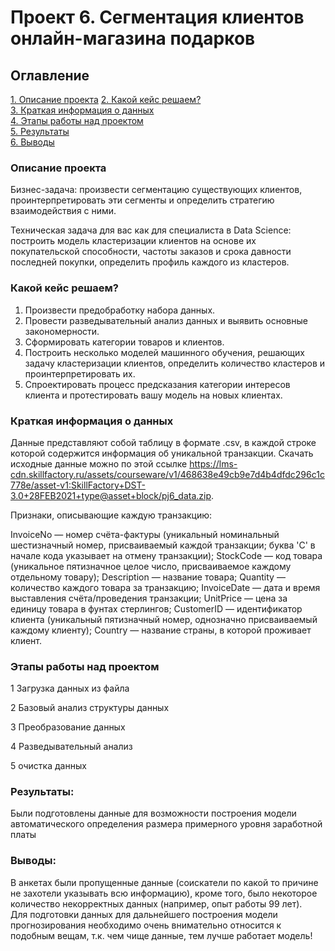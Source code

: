 # Проект 6. Сегментация клиентов онлайн-магазина подарков

## Оглавление  
[1. Описание проекта](https://github.com/manyak76/project6/blob/main/README.md#Описание-проекта) 
[2. Какой кейс решаем?](https://github.com/manyak76/project6/blob/main/README.md#Какой-кейс-решаем)  
[3. Краткая информация о данных](https://github.com/manyak76/project6/blob/main/README.md#Краткая-информация-о-данных)  
[4. Этапы работы над проектом](https://github.com/manyak76/project6/blob/main/README.md#Этапы-работы-над-проектом)  
[5. Результаты](https://github.com/manyak76/project6/blob/main/README.md#Результаты)    
[6. Выводы](https://github.com/manyak76/project6/blob/main/README.md#Выводы) 

### Описание проекта    
Бизнес-задача: произвести сегментацию существующих клиентов, проинтерпретировать эти сегменты и определить стратегию взаимодействия с ними.

Техническая задача для вас как для специалиста в Data Science: построить модель кластеризации клиентов на основе их покупательской способности, частоты заказов и срока давности последней покупки, определить профиль каждого из кластеров.


### Какой кейс решаем?    

1. Произвести предобработку набора данных.
2. Провести разведывательный анализ данных и выявить основные закономерности.
3. Сформировать категории товаров и клиентов.
4. Построить несколько моделей машинного обучения, решающих задачу кластеризации клиентов, определить количество кластеров и проинтерпретировать их.
5. Спроектировать процесс предсказания категории интересов клиента и протестировать вашу модель на новых клиентах.
 


### Краткая информация о данных
Данные представляют собой таблицу в формате .csv, в каждой строке которой содержится информация об уникальной транзакции. Скачать исходные данные можно по этой ссылке https://lms-cdn.skillfactory.ru/assets/courseware/v1/468638e49cb9e7d4b4dfdc296c1c778e/asset-v1:SkillFactory+DST-3.0+28FEB2021+type@asset+block/pj6_data.zip.

Признаки, описывающие каждую транзакцию:

InvoiceNo — номер счёта-фактуры (уникальный номинальный шестизначный номер, присваиваемый каждой транзакции; буква 'C' в начале кода указывает на отмену транзакции);
StockCode — код товара (уникальное пятизначное целое число, присваиваемое каждому отдельному товару);
Description — название товара;
Quantity — количество каждого товара за транзакцию;
InvoiceDate — дата и время выставления счёта/проведения транзакции;
UnitPrice — цена за единицу товара в фунтах стерлингов;
CustomerID — идентификатор клиента (уникальный пятизначный номер, однозначно присваиваемый каждому клиенту);
Country — название страны, в которой проживает клиент. 
  

### Этапы работы над проектом  

1 Загрузка данных из файла

2 Базовый анализ структуры данных  

3 Преобразование данных  

4 Разведывательный анализ  

5 очистка данных  


### Результаты:  
Были подготовлены данные для возможности построения модели автоматического определения размера примерного уровня заработной платы  


### Выводы:  
В анкетах были пропущенные данные (соискатели по какой то причине не захотели указывать всю информацию), кроме того, было некоторое количество некорректных данных (например, опыт работы 99 лет).   
Для подготовки данных для дальнейшего построения модели прогнозирования необходимо очень внимательно относится к подобным вещам, т.к. чем чище данные, тем лучше работает модель!
